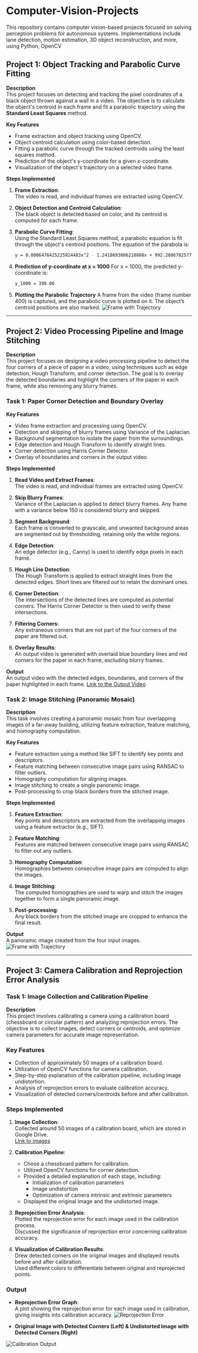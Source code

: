 # Computer-Vision-Projects
This repository contains computer vision-based projects focused on solving perception problems for autonomous systems. Implementations include lane detection, motion estimation, 3D object reconstruction, and more, using Python, OpenCV


## Project 1: Object Tracking and Parabolic Curve Fitting

**Description**  
This project focuses on detecting and tracking the pixel coordinates of a black object thrown against a wall in a video. The objective is to calculate the object's centroid in each frame and fit a parabolic trajectory using the **Standard Least Squares** method.

**Key Features**
- Frame extraction and object tracking using OpenCV.
- Object centroid calculation using color-based detection.
- Fitting a parabolic curve through the tracked centroids using the least squares method.
- Prediction of the object's y-coordinate for a given x-coordinate.
- Visualization of the object's trajectory on a selected video frame.

**Steps Implemented**
1. **Frame Extraction**:  
   The video is read, and individual frames are extracted using OpenCV.
   
2. **Object Detection and Centroid Calculation**:  
   The black object is detected based on color, and its centroid is computed for each frame.
   
3. **Parabolic Curve Fitting**:  
   Using the Standard Least Squares method, a parabolic equation is fit through the object's centroid positions. The equation of the parabola is:
   ```bash
   y = 0.0006476425225924483x^2 - 1.2418693086210888x + 992.2886782577352

4. **Prediction of y-coordinate at x = 1000**
   For x = 1000, the predicted y-coordinate is:
   ```bash
   y_1000 = 398.06
   
5. **Plotting the Parabolic Trajectory**
   A frame from the video (frame number 400) is captured, and the parabolic curve is plotted on it. The object’s centroid positions are also marked.
![Frame with Trajectory](https://raw.githubusercontent.com/nazringr/Computer-Vision-Projects/main/Project%201:%20Object%20Tracking%20and%20Parabolic%20Curve%20Fitting/Frame%20with%20Trajectory.png)


_________

## Project 2: Video Processing Pipeline and Image Stitching

**Description**  
This project focuses on designing a video processing pipeline to detect the four corners of a piece of paper in a video, using techniques such as edge detection, Hough Transform, and corner detection. The goal is to overlay the detected boundaries and highlight the corners of the paper in each frame, while also removing any blurry frames.

### Task 1: Paper Corner Detection and Boundary Overlay

**Key Features**
- Video frame extraction and processing using OpenCV.
- Detection and skipping of blurry frames using Variance of the Laplacian.
- Background segmentation to isolate the paper from the surroundings.
- Edge detection and Hough Transform to identify straight lines.
- Corner detection using Harris Corner Detector.
- Overlay of boundaries and corners in the output video.

**Steps Implemented**
1. **Read Video and Extract Frames**:  
   The video is read, and individual frames are extracted using OpenCV.

2. **Skip Blurry Frames**:  
   Variance of the Laplacian is applied to detect blurry frames. Any frame with a variance below 150 is considered blurry and skipped.

3. **Segment Background**:  
   Each frame is converted to grayscale, and unwanted background areas are segmented out by thresholding, retaining only the white regions.

4. **Edge Detection**:  
   An edge detector (e.g., Canny) is used to identify edge pixels in each frame.

5. **Hough Line Detection**:  
   The Hough Transform is applied to extract straight lines from the detected edges. Short lines are filtered out to retain the dominant ones.

6. **Corner Detection**:  
   The intersections of the detected lines are computed as potential corners. The Harris Corner Detector is then used to verify these intersections.

7. **Filtering Corners**:  
   Any extraneous corners that are not part of the four corners of the paper are filtered out.

8. **Overlay Results**:  
   An output video is generated with overlaid blue boundary lines and red corners for the paper in each frame, excluding blurry frames.

**Output**  
An output video with the detected edges, boundaries, and corners of the paper highlighted in each frame.
[Link to the Output Video](https://drive.google.com/file/d/1kXk8kiJp7Vsdj-XWEdOgZZ8g6iOou2XV/view?usp=sharing)


### Task 2: Image Stitching (Panoramic Mosaic)

**Description**  
This task involves creating a panoramic mosaic from four overlapping images of a far-away building, utilizing feature extraction, feature matching, and homography computation.

**Key Features**
- Feature extraction using a method like SIFT to identify key points and descriptors.
- Feature matching between consecutive image pairs using RANSAC to filter outliers.
- Homography computation for aligning images.
- Image stitching to create a single panoramic image.
- Post-processing to crop black borders from the stitched image.

**Steps Implemented**
1. **Feature Extraction**:  
   Key points and descriptors are extracted from the overlapping images using a feature extractor (e.g., SIFT).

2. **Feature Matching**:  
   Features are matched between consecutive image pairs using RANSAC to filter out any outliers.

3. **Homography Computation**:  
   Homographies between consecutive image pairs are computed to align the images.

4. **Image Stitching**:  
   The computed homographies are used to warp and stitch the images together to form a single panoramic image.

5. **Post-processing**:  
   Any black borders from the stitched image are cropped to enhance the final result.

**Output**  
A panoramic image created from the four input images.
![Frame with Trajectory](https://github.com/nazringr/Computer-Vision-Projects/blob/main/Project%202%3A%20Video%20Processing%20Pipeline%20and%20Image%20Stitching/task2_output.png)
_______

## Project 3: Camera Calibration and Reprojection Error Analysis

### Task 1: Image Collection and Calibration Pipeline

**Description**  
This project involves calibrating a camera using a calibration board (chessboard or circular pattern) and analyzing reprojection errors. The objective is to collect images, detect corners or centroids, and optimize camera parameters for accurate image representation.

### Key Features
- Collection of approximately 50 images of a calibration board.
- Utilization of OpenCV functions for camera calibration.
- Step-by-step explanation of the calibration pipeline, including image undistortion.
- Analysis of reprojection errors to evaluate calibration accuracy.
- Visualization of detected corners/centroids before and after calibration.

### Steps Implemented
1. **Image Collection**:  
   Collected around 50 images of a calibration board, which are stored in Google Drive.  
   [Link to images](https://drive.google.com/drive/folders/194hs49UdUlIuKUsUzio2JRcmzz97ho__?usp=share_link)

2. **Calibration Pipeline**:  
   - Chose a chessboard pattern for calibration.
   - Utilized OpenCV functions for corner detection.
   - Provided a detailed explanation of each stage, including:
     - Initialization of calibration parameters
     - Image undistortion
     - Optimization of camera intrinsic and extrinsic parameters
   - Displayed the original image and the undistorted image.

3. **Reprojection Error Analysis**:  
   Plotted the reprojection error for each image used in the calibration process.  
   Discussed the significance of reprojection error concerning calibration accuracy.

4. **Visualization of Calibration Results**:  
   Drew detected corners on the original images and displayed results before and after calibration.  
   Used different colors to differentiate between original and reprojected points.

### Output

- **Reprojection Error Graph**:  
   A plot showing the reprojection error for each image used in calibration, giving insights into calibration accuracy.
![Reprojection Error](Project%203%20Camera%20Calibration%20and%20Reprojection%20Error%20Analysis/task1_error.png)
  
- **Original Image with Detected Corners (Left) & Undistorted Image with Detected Corners (Right)**  

![Calibration Output](Project%203%20Camera%20Calibration%20and%20Reprojection%20Error%20Analysis/task1_output.png)


